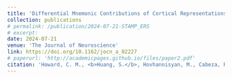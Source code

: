 ```yaml
---
title: 'Differential Mnemonic Contributions of Cortical Representations during Encoding and Retrieval'
collection: publications
# permalink: /publication/2024-07-21-STAMP_ERS
# excerpt: 
date: 2024-07-21
venue: 'The Journal of Neuroscience'
link: https://doi.org/10.1162/jocn_a_02227
# paperurl: 'http://academicpages.github.io/files/paper2.pdf'
citation: 'Howard, C. M., <b>Huang, S.</b>, Hovhannisyan, M., Cabeza, R., Davis, S. W. (2024). Differential Mnemonic Contributions of Cortical Representations during Encoding and Retrieval. <i>Journal of Cognitive Neuroscience</i>, 1-29.'
---
```

